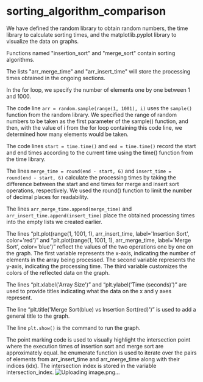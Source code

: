 # sorting_algorithm_comparison

We have defined the random library to obtain random numbers, the time library to calculate sorting times, and the matplotlib.pyplot library to visualize the data on graphs.

Functions named "insertion_sort" and "merge_sort" contain sorting algorithms.

The lists "arr_merge_time" and "arr_insert_time" will store the processing times obtained in the ongoing sections.

In the for loop, we specify the number of elements one by one between 1 and 1000.

The code line `arr = random.sample(range(1, 1001), i)` uses the `sample()` function from the random library. We specified the range of random numbers to be taken as the first parameter of the sample() function, and then, with the value of i from the for loop containing this code line, we determined how many elements would be taken.

The code lines `start = time.time()` and `end = time.time()` record the start and end times according to the current time using the time() function from the time library.

The lines `merge_time = round(end - start, 6)` and `insert_time = round(end - start, 6)` calculate the processing times by taking the difference between the start and end times for merge and insert sort operations, respectively. We used the round() function to limit the number of decimal places for readability.

The lines `arr_merge_time.append(merge_time)` and `arr_insert_time.append(insert_time)` place the obtained processing times into the empty lists we created earlier.

The lines “plt.plot(range(1, 1001, 1), arr_insert_time, label='Insertion Sort', color='red')” and “plt.plot(range(1, 1001, 1), arr_merge_time, label='Merge Sort', color='blue')” reflect the values of the two operations one by one on the graph. The first variable represents the x-axis, indicating the number of elements in the array being processed. The second variable represents the y-axis, indicating the processing time. The third variable customizes the colors of the reflected data on the graph.

The lines “plt.xlabel('Array Size')” and “plt.ylabel('Time (seconds)')” are used to provide titles indicating what the data on the x and y axes represent.

The line “plt.title('Merge Sort(blue) vs Insertion Sort(red)')” is used to add a general title to the graph.

The line `plt.show()` is the command to run the graph.



The point marking code is used to visually highlight the intersection point where the execution times of insertion sort and merge sort are approximately equal. he enumerate function is used to iterate over the pairs of elements from arr_insert_time and arr_merge_time along with their indices (idx). The intersection index is stored in the variable intersection_index. 
![Uploading image.png…]()
